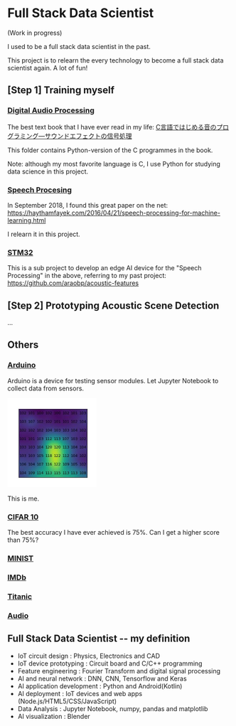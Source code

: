 # Full Stack Data Scientist

(Work in progress)

I used to be a full stack data scientist in the past.

This project is to relearn the every technology to become a full stack data scientist again. A lot of fun!

## [Step 1] Training myself

### [Digital Audio Processing](DigitalAudioProcessing)

The best text book that I have ever read in my life: [C言語ではじめる音のプログラミング―サウンドエフェクトの信号処理](https://www.ohmsha.co.jp/book/9784274206504/)

This folder contains Python-version of the C programmes in the book.

Note: although my most favorite language is C, I use Python for studying data science in this project.

### [Speech Procesing](SpeechProcessing)

In September 2018, I found this great paper on the net: https://haythamfayek.com/2016/04/21/speech-processing-for-machine-learning.html

I relearn it in this project.

### [STM32](STM32)

This is a sub project to develop an edge AI device for the "Speech Processing" in the above, referring to my past project: https://github.com/araobp/acoustic-features

## [Step 2] Prototyping Acoustic Scene Detection

...

## Others

### [Arduino](Arduino)

Arduino is a device for testing sensor modules. Let Jupyter Notebook to collect data from sensors.

<img src='doc/me.jpg' width=200>

This is me.

### [CIFAR 10](CIFAR10)

The best accuracy I have ever achieved is 75%. Can I get a higher score than 75%?

### [MINIST](MNIST)

### [IMDb](IMDb)

### [Titanic](Titanic)

### [Audio](Audio)

## Full Stack Data Scientist -- my definition

- IoT circuit design : Physics, Electronics and CAD
- IoT device prototyping : Circuit board and C/C++ programming
- Feature engineering : Fourier Transform and digital signal processing
- AI and neural network : DNN, CNN, Tensorflow and Keras
- AI application development : Python and Android(Kotlin)
- AI deployment : IoT devices and web apps (Node.js/HTML5/CSS/JavaScript)
- Data Analysis : Jupyter Notebook, numpy, pandas and matplotlib
- AI visualization : Blender


